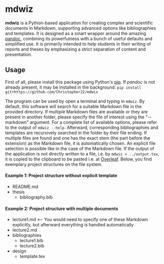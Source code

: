 # mdwiz
**mdwiz** is a Python-based application for creating complex and scientific documents in Markdown, supporting advanced options like bibliographies and templates. It is designed as a smart wrapper around the amazing [pandoc](https://pandoc.org/), combining its powerfulness with a bunch of useful defaults and simplified use. It is primarily intended to help students in their writing of reports and theses by emphasizing a strict separation of content and presentation.

## Usage
First of all, please install this package using Python's [pip](https://pypi.org/project/pip/). If *pandoc* is not already present, it may be installed in the background: `pip install git+https://github.com/Christopher22/mdwiz`

The program can be used by open a terminal and typing in `mdwiz`. By default, this software will search for a suitable Markdown file in the provided directory. If multiple Markdown files are available or they are present in another folder, please specify the file of interest using the "--markdown" argument. For a complete list of available options, please refer to the output of `mdwiz --help`. Afterward, corresponding bibliographies and templates are recursively searched in the folder by their file ending. If multiple files are found and one has the exact stem (the part before the extension) as the  Markdown file, it is automatically chosen. An explicit file selection is possible like in the case of the Markdown file. If the output of the application is not directly written to a file, i.e. by  `mdwiz > ../output.tex`, it is copied to the clipboard to be pasted i.e. at [Overleaf](https://www.overleaf.com). Below, you find exemplary project structures on the file system.

#### Example 1: Project structure without explicit template
- README.md
- thesis
	- bibliography.bib

#### Example 2: Project structure with multiple documents
- lecture1.md <– You would need to specify one of these Markdown explicitly, but afterward everything is handled automatically
- lecture2.md
- bibliographies
	- lecture1.bib
	- lecture2.bib
- design
	- template.tex 

